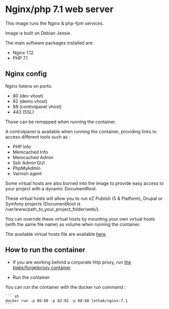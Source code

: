 # Nginx/php 7.1 web server

This image runs the Nginx & php-fpm services.

Image is built on Debian Jessie.

The main software packages installed are:

* Nginx 1.12
* PHP 7.1


## Nginx config

Nginx listens on ports:
* 80 (dev vhost)
* 82 (demo vhost)
* 88 (controlpanel vhost)
* 443 (SSL)

Those can be remapped when running the container.

A controlpanel is available when running the container, providing links to access different tools such as : 

- PHP Info
- Memcached Info
- Memcached Admin
- Solr Admin GUI
- PhpMyAdmin
- Varnish agent

Some virtual hosts are also burned into the image to provide easy access to your project with a dynamic DocumentRoot.

These virtual hosts will allow you to run eZ Publish (5 & Platform), Drupal or Symfony projects (DocumentRoot is /var/www/path_to_your_project_folder/web/).

You can override these virtual hosts by mounting your own virtual hosts (with the same file name) as volume when running the container.

The available virtual hosts file are available [here](https://github.com/lethak-docker/webplatform/tree/master/build_files/nginx/vhosts).

## How to run the container

* If you are working behind a corporate http proxy, run [the klabs/forgetproxy container](https://registry.hub.docker.com/u/klabs/forgetproxy/)

* Run the container

You can run the container with the docker run command :


	``` sh
    docker run -p 80:80 -p 82:82 -p 88:88 lethak/nginx:7.1
    ```